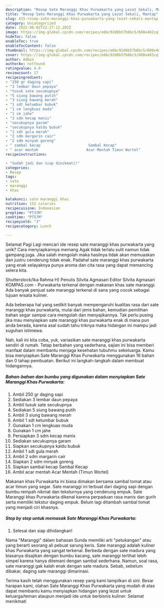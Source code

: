 ```yaml
---
description: "Resep Sate Maranggi Khas Purwakarta yang Lezat Sekali, Mantap"
title: "Resep Sate Maranggi Khas Purwakarta yang Lezat Sekali, Mantap"
slug: 415-resep-sate-maranggi-khas-purwakarta-yang-lezat-sekali-mantap
category: Uncategorized
date: 2022-06-02T22:27:12.292Z
image: https://img-global.cpcdn.com/recipes/e6bc92d8b57b6bc5/680x482cq70/sate-maranggi-khas-purwakarta-foto-resep-utama.jpg
hideToc: false
enableToc: true
enableTocContent: false
thumbnail: https://img-global.cpcdn.com/recipes/e6bc92d8b57b6bc5/680x482cq70/sate-maranggi-khas-purwakarta-foto-resep-utama.jpg
cover: https://img-global.cpcdn.com/recipes/e6bc92d8b57b6bc5/680x482cq70/sate-maranggi-khas-purwakarta-foto-resep-utama.jpg
author: Admin
authorAv: notfound
ratingvalue: 4.9
reviewcount: 17
recipeingredient:
- "250 gr daging sapi"
- "3 lembar daun pepaya"
- "tusuk sate secukupnya"
- "5 siung bawang putih"
- "3 siung bawang merah"
- "1 sdt ketumbar bubuk"
- "1 cm lengkuas muda"
- "1 cm jahe"
- "3 sdm kecap manis"
- "secukupnya garam"
- "secukupnya kaldu bubuk"
- "1 sdt gula merah"
- "2 sdm margarin cair"
- "2 sdm minyak goreng"
- " sambal kecap                      Sambal Kecap"
- " acar mentah                      Acar Mentah Timun Wortel"
recipeinstructions:

- "Sudah jadi dan siap dinikmati!"
categories:
- Resep
tags:
- sate
- maranggi
- khas

katakunci: sate maranggi khas 
nutrition: 152 calories
recipecuisine: Indonesian
preptime: "PT37M"
cooktime: "PT57M"
recipeyield: "3"
recipecategory: Lunch

---
```



Selamat Pagi Lagi mencari ide resep sate maranggi khas purwakarta yang unik? Cara menyiapkannya memang Agak tidak terlalu sulit namun tidak gampang juga. Jika salah mengolah maka hasilnya tidak akan memuaskan dan justru cenderung tidak enak. Padahal sate maranggi khas purwakarta yang enak selayaknya punya aroma dan cita rasa yang dapat memancing selera kita.


Shutterstock/Ika Rahma H) Penulis Silvita Agmasari Editor Silvita Agmasari KOMPAS.com - Purwakarta terkenal dengan makanan khas sate maranggi. Ada banyak penjual sate maranggi terkenal di sana yang cocok sebagai tujuan wisata kuliner.

Ada beberapa hal yang sedikit banyak mempengaruhi kualitas rasa dari sate maranggi khas purwakarta, mulai dari jenis bahan, kemudian pemilihan bahan segar sampai cara mengolah dan menyajikannya. Tak perlu pusing jika mau menyiapkan sate maranggi khas purwakarta enak di mana pun anda berada, karena asal sudah tahu triknya maka hidangan ini mampu jadi suguhan istimewa.


Nah, kali ini kita coba, yuk, variasikan sate maranggi khas purwakarta sendiri di rumah. Tetap berbahan yang sederhana, sajian ini bisa memberi manfaat dalam membantu menjaga kesehatan tubuhmu sekeluarga. Kamu bisa menyiapkan Sate Maranggi Khas Purwakarta menggunakan 16 bahan dan 0 tahap pembuatan. Berikut ini langkah-langkah dalam membuat hidangannya.

<!--inarticleads1-->

##### Bahan-bahan dan bumbu yang digunakan dalam menyiapkan Sate Maranggi Khas Purwakarta:

1. Ambil 250 gr daging sapi
1. Sediakan 3 lembar daun pepaya
1. Ambil tusuk sate secukupnya
1. Sediakan 5 siung bawang putih
1. Ambil 3 siung bawang merah
1. Ambil 1 sdt ketumbar bubuk
1. Gunakan 1 cm lengkuas muda
1. Gunakan 1 cm jahe
1. Persiapkan 3 sdm kecap manis
1. Sediakan secukupnya garam
1. Siapkan secukupnya kaldu bubuk
1. Ambil 1 sdt gula merah
1. Ambil 2 sdm margarin cair
1. Siapkan 2 sdm minyak goreng
1. Siapkan  sambal kecap                      Sambal Kecap
1. Ambil  acar mentah                      Acar Mentah (Timun Wortel)


Makanan khas Purwakarta ini biasa dimakan bersama sambal tomat atau acar timun yang segar. Sate maranggi ini terbuat dari daging sapi dengan bumbu rempah nikmat dan teksturnya yang cenderung empuk. Sate Maranggi khas Purwakarta dikenal karena perpaduan rasa manis dan gurih serta memiliki tekstur daging empuk. Belum lagi ditambah sambal tomat yang menjadi ciri khasnya. 

<!--inarticleads2-->

##### Step by step untuk memasak Sate Maranggi Khas Purwakarta:


1. Selesai dan siap dihidangkan!

Nama &#34;Maranggi&#34; dalam bahasan Sunda memiliki arti &#34;petukangan&#34; atau yang berarti seorang ali pebuat sarung keris. Sate maranggi adalah kuliner khas Purwakarta yang sangat terkenal. Berbeda dengan sate madura yang biasanya disajikan dengan bumbu kacang, sate maranggi terlihat lebih simpel karena hanya ditemani dengan sambal sederhana. Namun, soal rasa, sate maranggi gak kalah enak dengan sate madura. Sebab, sebelum dibakar, daging sate maranggi dimarinasi. 

Terima kasih telah menggunakan resep yang kami tampilkan di sini. Besar harapan kami, olahan Sate Maranggi Khas Purwakarta yang mudah di atas dapat membantu kamu menyiapkan hidangan yang lezat untuk keluarga/teman ataupun menjadi ide untuk berbisnis kuliner. Selamat menikmati
